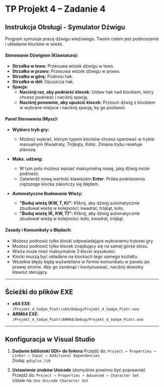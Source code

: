 # TP Projekt 4 – Zadanie 4

## Instrukcja Obsługi - Symulator Dźwigu

Program symuluje pracę dźwigu wieżowego. Twoim celem jest podnoszenie i układanie klocków w wieże.

#### Sterowanie Dźwigiem (Klawiatura):

* **Strzałka w lewo:** Przesuwa wózek dźwigu w lewo.
* **Strzałka w prawo:** Przesuwa wózek dźwigu w prawo.
* **Strzałka w górę:** Podnosi hak.
* **Strzałka w dół:** Opuszcza hak.
* **Spacja:**
    * **Naciśnij raz, aby podnieść klocek:** Ustaw hak nad klockiem, który chcesz podnieść i naciśnij spację.
    * **Naciśnij ponownie, aby upuścić klocek:** Przesuń dźwig z klockiem w wybrane miejsce i naciśnij spację, by go postawić.

#### Panel Sterowania (Mysz):

* **Wybierz tryb gry:**
    * Możesz wybrać, którym typem klocków chcesz operować w trybie manualnym (Kwadraty, Trójkąty, Koła). Zmiana trybu resetuje planszę.

* **Maks. udźwig:**
    * W tym polu możesz wpisać maksymalną masę, jaką dźwig może podnieść.
    * Zatwierdź nową wartość klawiszem **Enter**. Próba podniesienia cięższego klocka zakończy się błędem.

* **Automatyczne Budowanie Wieży:**
    * **"Buduj wieżę (KW, T, K)":** Kliknij, aby dźwig automatycznie zbudował wieżę w kolejności: kwadrat, trójkąt, koło.
    * **"Buduj wieżę (K, KW, T)":** Kliknij, aby dźwig automatycznie zbudował wieżę w kolejności: koło, kwadrat, trójkąt.

#### Zasady i Komunikaty o Błędach:

* Możesz podnosić tylko klocki odpowiadające wybranemu trybowi gry.
* Możesz podnosić tylko klocek znajdujący się na samej górze stosu.
* Wieża może mieć maksymalnie 3 klocki wysokości.
* Klocki muszą być układane na klockach tego samego kształtu.
* Wszelkie błędy będą wyświetlane w formie komunikatu w panelu po prawej stronie. Aby go zamknąć i kontynuować, naciśnij dowolny klawisz sterujący.

---

## Ścieżki do plików EXE

-   **x64 EXE**: `/Projekt_4_Vadym_Piotr/x64/Debug/Projekt_4_Vadym_Piotr.exe`
-   **ARM64 EXE**: `/Projekt_4_Vadym_Piotr/ARM64/Debug/Projekt_4_Vadym_Piotr.exe`

---

## Konfiguracja w Visual Studio

1.  **Dodanie biblioteki GDI+ do linkera** Przejdź do: `Project → Properties → Linker → Input → Additional Dependencies`  
    Dodaj: `gdiplus.lib`

2.  **Ustawienie znaków Unicode** (domyślnie powinno być poprawnie)  
    Przejdź do: `Project → Properties → Advanced → Character Set`  
    Ustaw na: `Use Unicode Character Set`
